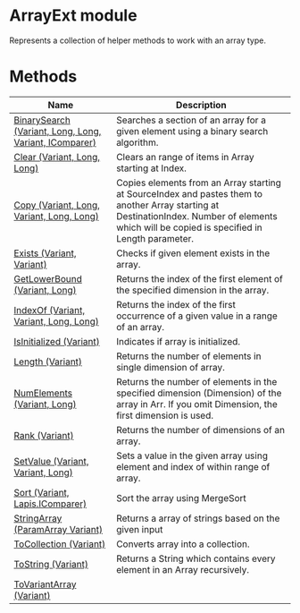 # ArrayExt module

Represents a collection of helper methods to work with an array type.

# Methods

|Name|Description|
|---|---|
|[BinarySearch (Variant, Long, Long, Variant, IComparer)](./BinarySearch.md)|Searches a section of an array for a given element using a binary search algorithm.|
|[Clear (Variant, Long, Long)](./Clear.md)|Clears an range of items in Array starting at Index.|
|[Copy (Variant, Long, Variant, Long, Long)](./Copy.md)|Copies elements from an Array starting at SourceIndex and pastes them to another Array starting at DestinationIndex. Number of elements which will be copied is specified in Length parameter.|
|[Exists (Variant, Variant)](./Exists.md)|Checks if given element exists in the array.|
|[GetLowerBound (Variant, Long)](./GetLowerBound.md)|Returns the index of the first element of the specified dimension in the array.|
|[IndexOf (Variant, Variant, Long, Long)](./IndexOf.md)|Returns the index of the first occurrence of a given value in a range of an array.|
|[IsInitialized (Variant)](./IsInitialized.md)|Indicates if array is initialized.|
|[Length (Variant)](./Length.md)|Returns the number of elements in single dimension of array.|
|[NumElements (Variant, Long)](./NumElements.md)|Returns the number of elements in the specified dimension (Dimension) of the array in Arr. If you omit Dimension, the first dimension is used.|
|[Rank (Variant)](./Rank.md)|Returns the number of dimensions of an array.|
|[SetValue (Variant, Variant, Long)](./SetValue.md)|Sets a value in the given array using element and index of within range of array.|
|[Sort (Variant, Lapis.IComparer)](./Sort.md)|Sort the array using MergeSort|
|[StringArray (ParamArray Variant)](./StringArray.md)|Returns a array of strings based on the given input|
|[ToCollection (Variant)](./ToCollection.md)|Converts array into a collection.|
|[ToString (Variant)](./ToString.md)|Returns a String which contains every element in an Array recursively.|
|[ToVariantArray (Variant)](./ToVariantArray.md)||
